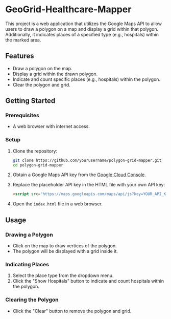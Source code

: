 # GeoGrid-Healthcare-Mapper

This project is a web application that utilizes the Google Maps API to allow users to draw a polygon on a map and display a grid within that polygon. Additionally, it indicates places of a specified type (e.g., hospitals) within the marked area.

## Features

- Draw a polygon on the map.
- Display a grid within the drawn polygon.
- Indicate and count specific places (e.g., hospitals) within the polygon.
- Clear the polygon and grid.

## Getting Started

### Prerequisites

- A web browser with internet access.

### Setup

1. Clone the repository:
    ```sh
    git clone https://github.com/yourusername/polygon-grid-mapper.git
    cd polygon-grid-mapper
    ```

2. Obtain a Google Maps API key from the [Google Cloud Console](https://console.cloud.google.com/).

3. Replace the placeholder API key in the HTML file with your own API key:
    ```html
    <script src="https://maps.googleapis.com/maps/api/js?key=YOUR_API_KEY"></script>
    ```

4. Open the `index.html` file in a web browser.

## Usage

### Drawing a Polygon

- Click on the map to draw vertices of the polygon.
- The polygon will be displayed with a grid inside it.

### Indicating Places

1. Select the place type from the dropdown menu.
2. Click the "Show Hospitals" button to indicate and count hospitals within the polygon.

### Clearing the Polygon

- Click the "Clear" button to remove the polygon and grid.
